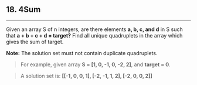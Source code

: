 ## 18. 4Sum

---

Given an array S of n integers, are there elements **a, b, c, and d** in S such that **a + b + c + d = target?** Find all unique quadruplets in the array which gives the sum of target.

**Note:** The solution set must not contain duplicate quadruplets.

> For example, given array **S = [1, 0, -1, 0, -2, 2]**, and **target = 0**.

> A solution set is: **[[-1,  0, 0, 1], [-2, -1, 1, 2], [-2,  0, 0, 2]]**


